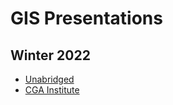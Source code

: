 # GIS Presentations

## Winter 2022
- [Unabridged](https://harvardmapcollection.github.io/GIS-presentations/winter-2022/unabridged/)
- [CGA Institute](https://harvardmapcollection.github.io/GIS-presentations/winter-2022/cga-institute/)
